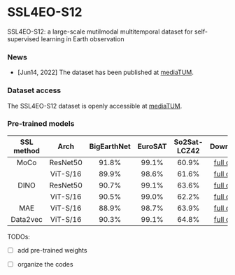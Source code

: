# SSL4EO-S12
SSL4EO-S12: a large-scale mutilmodal multitemporal dataset for self-supervised learning in Earth observation

### News
- [Jun14, 2022] The dataset has been published at [mediaTUM](https://mediatum.ub.tum.de/1660427).

### Dataset access
The SSL4EO-S12 dataset is openly accessible at [mediaTUM](https://mediatum.ub.tum.de/1660427).

### Pre-trained models

| SSL method |   Arch   | BigEarthNet | EuroSAT | So2Sat-LCZ42 |                                                   Download                                                  |          |      |
|:----------:|:--------:|:-----------:|:-------:|:------------:|:-----------------------------------------------------------------------------------------------------------:|:--------:|:----:|
|    MoCo    | ResNet50 |    91.8%    |  99.1%  |     60.9%    |    [full ckpt](https://syncandshare.lrz.de/getlink/fiUTyFN9kvFVhBfFBry6K8wK/B13_rn50_moco_0099_ckpt.pth)    | [backbone](https://syncandshare.lrz.de/getlink/fiYDLhcuBnssotKvLCwUTjad/B13_rn50_moco_0099.pth) | logs |
|            | ViT-S/16 |    89.9%    |  98.6%  |     61.6%    |   [full ckpt](https://syncandshare.lrz.de/getlink/fiMJnvN2F2bi7enxbDduN9Tq/B13_vits16_moco_0099_ckpt.pth)   | [backbone](https://syncandshare.lrz.de/getlink/fi9nXfDQCgM37sBShifgZvDG/B13_vits16_moco_0099.pth) | logs |
|    DINO    | ResNet50 |    90.7%    |  99.1%  |     63.6%    |    [full ckpt](https://syncandshare.lrz.de/getlink/fiEqiTz7JM2TFFxBa8D91mfo/B13_rn50_dino_0095_ckpt.pth)    | [backbone](https://syncandshare.lrz.de/getlink/fiUYZu2N7oNsfHHu6skVHJ3b/B13_rn50_dino_0099.pth) | logs |
|            | ViT-S/16 |    90.5%    |  99.0%  |     62.2%    |   [full ckpt](https://syncandshare.lrz.de/getlink/fi9mUJArfqKWtYeadixqxGfE/B13_vits16_dino_0099_ckpt.pth)   | [backbone](https://syncandshare.lrz.de/getlink/fiXrWtDAdYgEwbWGUBhcjxxc/B13_vits16_dino_0099.pth) | logs |
|     MAE    | ViT-S/16 |    88.9%    |  98.7%  |     63.9%    |    [full ckpt](https://syncandshare.lrz.de/getlink/fiXAvqk1spqizGLKaFpfENSX/B13_vits16_mae_0099_ckpt.pth)   | [backbone](https://syncandshare.lrz.de/getlink/fiKHsA3LyYLV8cUSMWphpUNE/B13_vits16_mae_0099.pth) | logs |
|  Data2vec  | ViT-S/16 |    90.3%    |  99.1%  |     64.8%    | [full ckpt](https://syncandshare.lrz.de/getlink/fiV5t9MAya9UiV3U729ovyPN/B13_vits16_data2vec_0099_ckpt.pth) | [backbone](https://syncandshare.lrz.de/getlink/fi8GpGpL3zXmZ6ETPDTmeLGT/B13_vits16_data2vec_0099.pth) | logs |


TODOs:
- [ ] add pre-trained weights
- [ ] organize the codes


